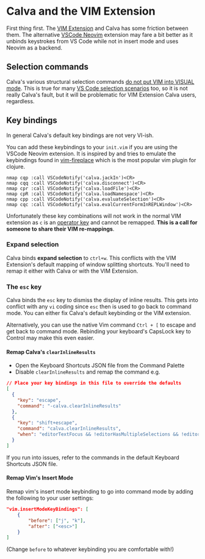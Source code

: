 # Calva and the VIM Extension

First thing first. The [VIM Extension](https://github.com/VSCodeVim/Vim) and Calva has some friction between them. The alternative [VSCode Neovim](https://github.com/asvetliakov/vscode-neovim) extension may fare a bit better as it unbinds keystrokes from VS Code while not in insert mode and uses Neovim as a backend.

## Selection commands

Calva's various structural selection commands [do not put VIM into VISUAL mode](https://github.com/BetterThanTomorrow/calva/issues/297). This is true for many [VS Code selection scenarios](https://github.com/VSCodeVim/Vim/issues/2224) too, so it is not really Calva's fault, but it will be problematic for VIM Extension Calva users, regardless.

## Key bindings

In general Calva's default key bindings are not very VI-ish.

You can add these keybindings to your `init.vim` if you are using the VSCode Neovim extension. It is inspired by and tries to emulate the keybindings found in [vim-fireplace](https://github.com/tpope/vim-fireplace) which is the most popular vim plugin for clojure.

```
nmap cqp :call VSCodeNotify('calva.jackIn')<CR>
nmap cqq :call VSCodeNotify('calva.disconnect')<CR>
nmap cpr :call VSCodeNotify('calva.loadFile')<CR>
nmap cpR :call VSCodeNotify('calva.loadNamespace')<CR>
nmap cpp :call VSCodeNotify('calva.evaluateSelection')<CR>
nmap cqc :call VSCodeNotify('calva.evalCurrentFormInREPLWindow')<CR>
```

Unfortunately these key combinations will not work in the normal VIM extension as `c` is an [operator key](https://github.com/VSCodeVim/Vim/issues/4464) and cannot be remapped. **This is a call for someone to share their VIM re-mappings**.

### Expand selection

Calva binds **expand selection** to `ctrl+w`. This conflicts with the VIM Extension's default mapping of window splitting shortcuts. You'll need to remap it either with Calva or with the VIM Extension.

### The `esc` key

Calva binds the `esc` key to dismiss the display of inline results. This gets into conflict with any `vi` coding since `esc` then is used to go back to command mode. You can either fix Calva's default keybinding or the VIM extension.

Alternatively, you can use the native Vim command `Ctrl + [` to escape and get back to command mode. Rebinding your keyboard's CapsLock key to Control may make this even easier.

#### Remap Calva's `clearInlineResults`

- Open the Keyboard Shortcuts JSON file from the Command Palette
- Disable `clearInlineResults` and remap the command e.g.

```json
// Place your key bindings in this file to override the defaults
[
  {
    "key": "escape",
    "command": "-calva.clearInlineResults"
  },
  {
    "key": "shift+escape",
    "command": "calva.clearInlineResults",
    "when": "editorTextFocus && !editorHasMultipleSelections && !editorReadOnly && !hasOtherSuggestions && !suggestWidgetVisible && editorLangId == 'clojure'"
  }
]
```

If you run into issues, refer to the commands in the default Keyboard Shortcuts JSON file.

#### Remap Vim's Insert Mode

Remap vim's insert mode keybinding to go into command mode by adding the following to your user settings:

```json
"vim.insertModeKeyBindings": [
    {
        "before": ["j", "k"],
        "after": ["<esc>"]
    }
]
```

(Change `before` to whatever keybinding you are comfortable with!)
